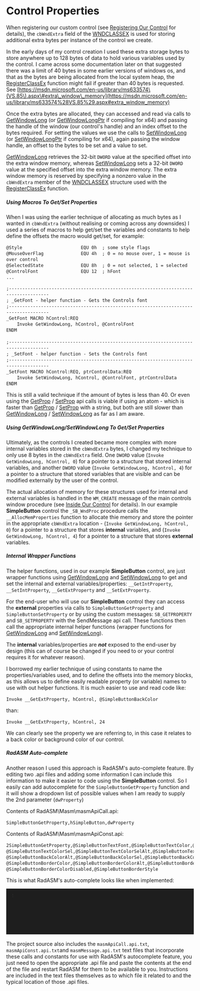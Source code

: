 # Control Properties

When registering our custom control \(see [Registering Our Control](//registering-our-control.md) for details\), the `cbWndExtra` field of the [WNDCLASSEX](https://msdn.microsoft.com/en-us/library/windows/desktop/ms633577%28v=vs.85%29.aspx) is used for storing additional extra bytes per instance of the control we create.

In the early days of my control creation I used these extra storage bytes to store anywhere up to 128 bytes of data to hold various variables used by the control. I came across some documentation later on that suggested there was a limit of 40 bytes in some earlier versions of windows os, and that as the bytes are being allocated from the local system heap, the [RegisterClassEx](https://msdn.microsoft.com/en-us/library/windows/desktop/ms633587%28v=vs.85%29.aspx) function might fail if greater than 40 bytes is requested. See [https://msdn.microsoft.com/en-us/library/ms633574\(VS.85\).aspx\#extra\_window\_memory](https://msdn.microsoft.com/en-us/library/ms633574%28VS.85%29.aspx#extra_window_memory)

Once the extra bytes are allocated, they can accessed and read via calls to [GetWindowLong](https://msdn.microsoft.com/en-us/library/windows/desktop/ms633584%28v=vs.85%29.aspx) \(or [GetWindowLongPtr](https://msdn.microsoft.com/en-us/library/windows/desktop/ms633585%28v=vs.85%29.aspx) if compiling for x64\) and passing the handle of the window \(our control's handle\) and an index offset to the bytes required. For setting the values we use the calls to [SetWindowLong](https://msdn.microsoft.com/en-us/library/windows/desktop/ms633591%28v=vs.85%29.aspx) \(or [SetWindowLongPtr](https://msdn.microsoft.com/en-us/library/windows/desktop/ms644898%28v=vs.85%29.aspx) if compiling for x64\), again passing the window handle, an offset to the bytes to be set and a value to set.

[GetWindowLong](https://msdn.microsoft.com/en-us/library/windows/desktop/ms633584%28v=vs.85%29.aspx) retrieves the 32-bit `DWORD` value at the specified offset into the extra window memory, whereas [SetWindowLong](https://msdn.microsoft.com/en-us/library/windows/desktop/ms633591%28v=vs.85%29.aspx) sets a 32-bit `DWORD` value at the specified offset into the extra window memory. The extra window memory is reserved by specifying a nonzero value in the `cbWndExtra` member of the [WNDCLASSEX](https://msdn.microsoft.com/en-us/library/windows/desktop/ms633577%28v=vs.85%29.aspx) structure used with the [RegisterClassEx](https://msdn.microsoft.com/en-us/library/windows/desktop/ms633587%28v=vs.85%29.aspx) function.

##### Using Macros To Get/Set Properties

When I was using the earlier technique of allocating as much bytes as I wanted in `cbWndExtra` \(without realising or coming across any downsides\) I used a series of macros to help get/set the variables and constants to help define the offsets the macro would get/set, for example:

```x86asm
@Style                      EQU 0h  ; some style flags
@MouseOverFlag              EQU 4h  ; 0 = no mouse over, 1 = mouse is over control
@SelectedState              EQU 8h  ; 0 = not selected, 1 = selected
@ControlFont                EQU 12  ; hFont
...
```

```x86asm
;-------------------------------------------------------------------------------------
; _GetFont - helper function - Gets the Controls font
;-------------------------------------------------------------------------------------
_GetFont MACRO hControl:REQ
    Invoke GetWindowLong, hControl, @ControlFont        
ENDM

;-------------------------------------------------------------------------------------
; _SetFont - helper function - Sets the Controls font
;-------------------------------------------------------------------------------------
_SetFont MACRO hControl:REQ, ptrControlData:REQ
    Invoke SetWindowLong, hControl, @ControlFont, ptrControlData
ENDM
```

This is still a valid technique if the amount of bytes is less than 40. Or even using the [GetProp](https://msdn.microsoft.com/en-us/library/windows/desktop/ms633564%28v=vs.85%29.aspx) / [SetProp](https://msdn.microsoft.com/en-us/library/windows/desktop/ms633568%28v=vs.85%29.aspx) api calls is viable if using an atom - which is faster than [GetProp](https://msdn.microsoft.com/en-us/library/windows/desktop/ms633564%28v=vs.85%29.aspx) / [SetProp](https://msdn.microsoft.com/en-us/library/windows/desktop/ms633568%28v=vs.85%29.aspx) with a string, but both are still slower than [GetWindowLong](https://msdn.microsoft.com/en-us/library/windows/desktop/ms633584%28v=vs.85%29.aspx) / [SetWindowLong](https://msdn.microsoft.com/en-us/library/windows/desktop/ms633591%28v=vs.85%29.aspx) as far as I am aware.

##### Using GetWindowLong/SetWindowLong To Get/Set Properties

Ultimately, as the controls I created became more complex with more internal variables stored in the `cbWndExtra` bytes, I changed my technique to only use 8 bytes in the `cbWndExtra` field. One `DWORD` value \(`Invoke GetWindowLong, hControl, 0`\) for a pointer to a structure that stored internal variables, and another `DWORD` value \(`Invoke GetWindowLong, hControl, 4`\) for a pointer to a structure that stored variables that are visible and can be modified externally by the user of the control.

The actual allocation of memory for these structures used for internal and external variables is handled in the `WM_CREATE` message of the main controls window procedure \(see [Inside Our Control](//inside-our-control.md) for details\). In our example **SimpleButton** control the `_SB_WndProc` procedure calls the `__AllocMemProperties` function to allocate thie memory and store the pointer in the appropriate `cbWndExtra` location - \(`Invoke GetWindowLong, hControl, 0`\) for a pointer to a structure that stores **internal** variables, and \(`Invoke GetWindowLong, hControl, 4`\) for a pointer to a structure that stores **external** variables.

##### Internal Wrapper Functions

The helper functions, used in our example **SimpleButton** control, are just wrapper functions using [GetWindowLong](https://msdn.microsoft.com/en-us/library/windows/desktop/ms633584%28v=vs.85%29.aspx) and [SetWindowLong](https://msdn.microsoft.com/en-us/library/windows/desktop/ms633591%28v=vs.85%29.aspx) to get and set the internal and external variables/properties: `__GetIntProperty`,  `__SetIntProperty`, `__GetExtProperty` and `__SetExtProperty`.

For the end-user who will use our **SimpleButton** control they can access the **external** properties via calls to `SimpleButtonGetProperty` and `SimpleButtonSetProperty` or by using the custom messages: `SB_GETPROPERTY` and `SB_SETPROPERTY` with the SendMessage api call. These functions then call the appropriate internal helper functions \(wrapper functions for [GetWindowLong](https://msdn.microsoft.com/en-us/library/windows/desktop/ms633584%28v=vs.85%29.aspx) and [SetWindowLong](https://msdn.microsoft.com/en-us/library/windows/desktop/ms633591%28v=vs.85%29.aspx)\).

The **internal** variables/properties are _**not**_ exposed to the end-user by design \(this can of course be changed if you need to or your control requires it for whatever reason\).

I borrowed my earlier technique of using constants to name the properties/variables used, and to define the offsets into the memory blocks, as this allows us to define easily readable property \(or variable\) names to use with out helper functions. It is much easier to use and read code like:

```x86asm
Invoke __GetExtProperty, hControl, @SimpleButtonBackColor
```

than:

```x86asm
Invoke __GetExtProperty, hControl, 24
```

We can clearly see the property we are referring to, in this case it relates to a back color or background color of our control.

##### RadASM Auto-complete

Another reason I used this approach is RadASM's auto-complete feature. By editing two .api files and adding some information I can include this information to make it easier to code using the **SimpleButton** control. So I easily can add autocomplete for the `SimpleButtonGetProperty` function and it will show a dropdown list of possible values when I am ready to supply the 2nd parameter \(`dwProperty`\)

Contents of RadASM\Masm\masmApiCall.api:

```
SimpleButtonGetProperty,hSimpleButton,dwProperty
```

Contents of RadASM\Masm\masmApiConst.api:

```
2SimpleButtonGetProperty,@SimpleButtonTextFont,@SimpleButtonTextColor,@SimpleButtonTextColorAlt,
@SimpleButtonTextColorSel,@SimpleButtonTextColorSelAlt,@SimpleButtonTextColorDisabled,@SimpleButtonBackColor,
@SimpleButtonBackColorAlt,@SimpleButtonBackColorSel,@SimpleButtonBackColorSelAlt,@SimpleButtonBackColorDisabled,
@SimpleButtonBorderColor,@SimpleButtonBorderColorAlt,@SimpleButtonBorderColorSel,@SimpleButtonBorderColorSelAlt,
@SimpleButtonBorderColorDisabled,@SimpleButtonBorderStyle
```

This is what RadASM's auto-complete looks like when implemented:

![](/assets/SimpleButtonGetPropertyAutoComplete.gif)

The project source also includes the `masmApiCall.api.txt`, `masmApiConst.api.txt`and `masmMessage.api.txt` text files that incorporate these calls and constants for use with RadASM's autocomplete feature, you just need to open the appropriate .api file and paste the contents at the end of the file and restart RadASM for them to be available to you. Instructions are included in the text files themselves as to which file it related to and the typical location of those .api files.

